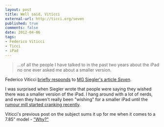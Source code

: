 ```yaml
---
layout: post
title: Well said, Viticci
external-url: http://ticci.org/seven
published: true
comments: false
date: 2012-04-06
tags:
- Federico Viticci
- Ticci
- iPad
---
```


> …of all the people I have talked to in the past two years about the iPad no one ever asked me about a smaller version.

Federico Viticci [briefly responds][Ticci] to [MG Siegler's article *Seven*][Siegler].

I was surprised when Siegler wrote that people were saying they wished there was a smaller version of the iPad. I hang around with a lot of nerds, and even they haven't really been "wishing" for a smaller iPad until the [rumour mill started cranking recently][rumours].

Viticci's previous post on the subject sums it up for me when it comes to a 7.85" model - ["Why?"][Ticci previous]

[Ticci]: http://ticci.org/seven
[Siegler]: http://techcrunch.com/2012/04/05/seven-inch-ipad/
[rumours]: http://www.appadvice.com/appnn/2012/03/apple-has-163-reasons-to-release-fabled-ipad-mini
[Ticci previous]: http://www.macstories.net/stories/when-it-comes-to-7-85-ipad-the-question-is-why/
